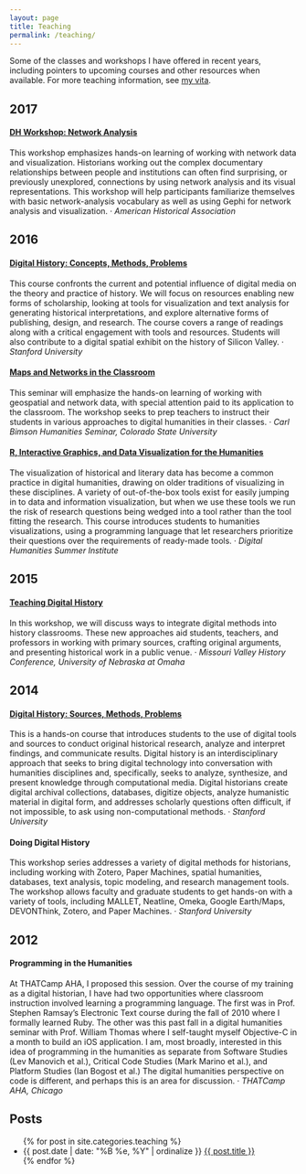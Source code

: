 ```yaml
---
layout: page
title: Teaching
permalink: /teaching/
---
```


Some of the classes and workshops I have offered in recent years, including pointers to upcoming courses and other resources when available. For more teaching information, see <a href="{{ site.owner.vita }}">my vita</a>.

## 2017

#### <i class="fa fa-graduation-cap" style="color: #0336c; font-size: 80%; padding-top: 6px;"></i> [DH Workshop: Network Analysis](http://jasonheppler.org/projects/aha-workshop/)  
This workshop emphasizes hands-on learning of working with network data and visualization. Historians working out the complex documentary relationships between people and institutions can often find surprising, or previously unexplored, connections by using network analysis and its visual representations. This workshop will help participants familiarize themselves with basic network-analysis vocabulary as well as using Gephi for network analysis and visualization. &middot; *American Historical Association*

## 2016

#### <i class="fa fa-graduation-cap" style="color: #0336c; font-size: 80%; padding-top: 6px;"></i> [Digital History: Concepts, Methods, Problems](http://jasonheppler.org/courses/dph.2016/)  
This course confronts the current and potential influence of digital media on the theory and practice of history. We will focus on resources enabling new forms of scholarship, looking at tools for visualization and text analysis for generating historical interpretations, and explore alternative forms of publishing, design, and research. The course covers a range of readings along with a critical engagement with tools and resources. Students will also contribute to a digital spatial exhibit on the history of Silicon Valley. &middot; *Stanford University*

#### <i class="fa fa-graduation-cap" style="color: #0336c; font-size: 80%; padding-top: 6px;"></i> [Maps and Networks in the Classroom](http://jasonheppler.org/projects/csu-workshop/)  
This seminar will emphasize the hands-on learning of working with geospatial and network data, with special attention paid to its application to the classroom. The workshop seeks to prep teachers to instruct their students in various approaches to digital humanities in their classes. &middot;  *Carl Bimson Humanities Seminar, Colorado State University*

#### <i class="fa fa-graduation-cap" style="color: #0336c; font-size: 80%; padding-top: 6px;"></i> [R, Interactive Graphics, and Data Visualization for the Humanities](https://github.com/hepplerj/dhsi2016-visualization)   
The visualization of historical and literary data has become a common practice in digital humanities, drawing on older traditions of visualizing in these disciplines. A variety of out-of-the-box tools exist for easily jumping in to data and information visualization, but when we use these tools we run the risk of research questions being wedged into a tool rather than the tool fitting the research. This course introduces students to humanities visualizations, using a programming language that let researchers prioritize their questions over the requirements of ready-made tools. &middot; *Digital Humanities Summer Institute*

## 2015

#### <i class="fa fa-graduation-cap" style="color: #0336c; font-size: 80%; padding-top: 6px;"></i> [Teaching Digital History](https://docs.google.com/document/d/11Efu9HDXd2ASVCDIGUtJxQE-JOlOCSw1G5V26TTOuNU/edit)  
In this workshop, we will discuss ways to integrate digital methods into history classrooms. These new approaches aid students, teachers, and professors in working with primary sources, crafting original arguments, and presenting historical work in a public venue. &middot; *Missouri Valley History Conference, University of Nebraska at Omaha*

## 2014

#### <i class="fa fa-graduation-cap" style="color: #0336c; font-size: 80%; padding-top: 6px;"></i> [Digital History: Sources, Methods, Problems](http://jasonheppler.org/teaching/hist205f.2014/)  
This is a hands-on course that introduces students to the use of digital tools and sources to conduct original historical research, analyze and interpret findings, and communicate results. Digital history is an interdisciplinary approach that seeks to bring digital technology into conversation with humanities disciplines and, specifically, seeks to analyze, synthesize, and present knowledge through computational media. Digital historians create digital archival collections, databases, digitize objects, analyze humanistic material in digital form, and addresses scholarly questions often difficult, if not impossible, to ask using non-computational methods. &middot; *Stanford University*

#### <i class="fa fa-graduation-cap" style="color: #0336c; font-size: 80%; padding-top: 6px;"></i> Doing Digital History  
This workshop series addresses a variety of digital methods for historians, including working with Zotero, Paper Machines, spatial humanities, databases, text analysis, topic modeling, and research management tools. The workshop allows faculty and graduate students to get hands-on with a variety of tools, including MALLET, Neatline, Omeka, Google Earth/Maps, DEVONThink, Zotero, and Paper Machines. &middot; *Stanford University*

## 2012

#### <i class="fa fa-graduation-cap" style="color: #0336c; font-size: 80%; padding-top: 6px;"></i> Programming in the Humanities  
At THATCamp AHA, I proposed this session. Over the course of my training as a digital historian, I have had two opportunities where classroom instruction involved learning a programming language. The first was in Prof. Stephen Ramsay’s Electronic Text course during the fall of 2010 where I formally learned Ruby. The other was this past fall in a digital humanities seminar with Prof. William Thomas where I self-taught myself Objective-C in a month to build an iOS application. I am, most broadly, interested in this idea of programming in the humanities as separate from Software Studies (Lev Manovich et al.), Critical Code Studies (Mark Marino et al.), and Platform Studies (Ian Bogost et al.) The digital humanities perspective on code is different, and perhaps this is an area for discussion. &middot; *THATCamp AHA, Chicago*

## Posts

<ul class="listing">
{% for post in site.categories.teaching %}
    <li>
        <span>{{ post.date | date: "%B %e, %Y" | ordinalize  }}</span>
        <a href="{{ post.url }}">{{ post.title }}</a>
    </li>
{% endfor %}
</ul>
